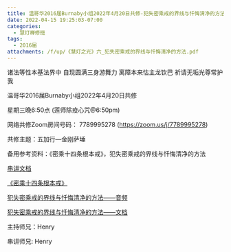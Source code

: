 ```yaml
---
title: 温哥华2016届Burnaby小组2022年4月20日共修-犯失密乘戒的界线与忏悔清净的方法
date: 2022-04-15 19:25:03-07:00
categories:
  - 慧灯禅修班
tags:
  - 2016届
attachments: /f/up/《慧灯之光》六_犯失密乘戒的界线与忏悔清净的方法.pdf
---
```

诸法等性本基法界中 自现圆满三身游舞力 离障本来怙主龙钦巴 祈请无垢光尊常护我

温哥华2016届Burnaby小组2022年4月20日共修 

星期三晚6:50点 (莲师除疫心咒@6:50pm)

网络共修Zoom房间号码： 7789995278 (<https://zoom.us/j/7789995278>)

共修主题：五加行—金刚萨埵

备用参考资料：《密乘十四条根本戒》，犯失密乘戒的界线与忏悔清净的方法

[串讲文档](/f/up/密乘根本戒之二_henry.pptx)

[《密乘十四条根本戒》](/f/up/《慧灯之光》六_密乘十四条根本戒.pdf)

[犯失密乘戒的界线与忏悔清净的方法——音频](https://www.huidengzhiguang.com/index.php/huideng-jiangtang/fofa-jianxiu-3/2016-07-21-09-32-26/1843-l02015)

[犯失密乘戒的界线与忏悔清净的方法——文档](/f/up/《慧灯之光》六_犯失密乘戒的界线与忏悔清净的方法.pdf)

主持师兄：Henry

串讲师兄: Henry
